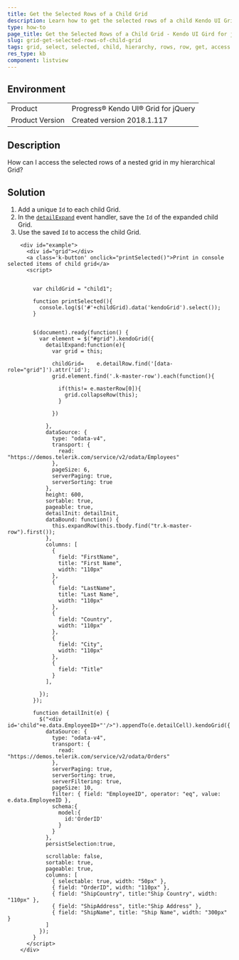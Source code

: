 ```yaml
---
title: Get the Selected Rows of a Child Grid
description: Learn how to get the selected rows of a child Kendo UI Grid.
type: how-to
page_title: Get the Selected Rows of a Child Grid - Kendo UI Gird for jQuery
slug: grid-get-selected-rows-of-child-grid
tags: grid, select, selected, child, hierarchy, rows, row, get, access
res_type: kb
component: listview
---
```


## Environment

<table>
 <tr>
  <td>Product</td>
  <td>Progress® Kendo UI® Grid for jQuery</td> 
 </tr>
 <tr>
  <td>Product Version</td>
  <td>Created version 2018.1.117</td>
 </tr>
</table>

## Description

How can I access the selected rows of a nested grid in my hierarchical Grid?

## Solution

1. Add a unique `Id` to each child Grid.
2. In the [`detailExpand`](https://docs.telerik.com/kendo-ui/api/javascript/ui/grid/events/detailexpand) event handler, save the `Id` of the expanded child Grid.
3. Use the saved `Id` to access the child Grid.

```dojo
    <div id="example">
      <div id="grid"></div>
      <a class='k-button' onclick="printSelected()">Print in console selected items of child grid</a>
      <script>


        var childGrid = "child1";

        function printSelected(){
          console.log($('#'+childGrid).data('kendoGrid').select());
        }


        $(document).ready(function() {
          var element = $("#grid").kendoGrid({
            detailExpand:function(e){
              var grid = this;		

              childGrid=	e.detailRow.find('[data-role="grid"]').attr('id');
              grid.element.find('.k-master-row').each(function(){

                if(this!= e.masterRow[0]){
                  grid.collapseRow(this);
                }							 

              })						

            },
            dataSource: {
              type: "odata-v4",
              transport: {
                read: "https://demos.telerik.com/service/v2/odata/Employees"
              },
              pageSize: 6,
              serverPaging: true,
              serverSorting: true
            },
            height: 600,
            sortable: true,
            pageable: true,
            detailInit: detailInit,
            dataBound: function() {
              this.expandRow(this.tbody.find("tr.k-master-row").first());
            },
            columns: [
              {
                field: "FirstName",
                title: "First Name",
                width: "110px"
              },
              {
                field: "LastName",
                title: "Last Name",
                width: "110px"
              },
              {
                field: "Country",
                width: "110px"
              },
              {
                field: "City",
                width: "110px"
              },
              {
                field: "Title"
              }
            ],

          });
        });

        function detailInit(e) {
          $("<div id='child"+e.data.EmployeeID+"'/>").appendTo(e.detailCell).kendoGrid({
            dataSource: {
              type: "odata-v4",
              transport: {
                read: "https://demos.telerik.com/service/v2/odata/Orders"
              },
              serverPaging: true,
              serverSorting: true,
              serverFiltering: true,
              pageSize: 10,
              filter: { field: "EmployeeID", operator: "eq", value: e.data.EmployeeID },
              schema:{
                model:{
                  id:'OrderID'
                }
              }
            },
            persistSelection:true,

            scrollable: false,
            sortable: true,
            pageable: true,
            columns: [
              { selectable: true, width: "50px" },
              { field: "OrderID", width: "110px" },
              { field: "ShipCountry", title:"Ship Country", width: "110px" },
              { field: "ShipAddress", title:"Ship Address" },
              { field: "ShipName", title: "Ship Name", width: "300px" }
            ]
          });
        }
      </script>
    </div>
```

